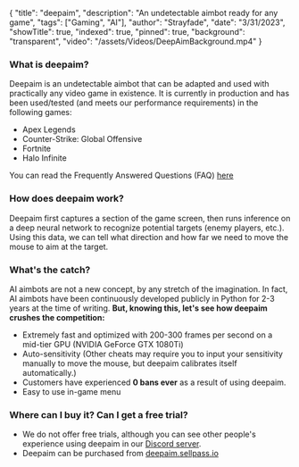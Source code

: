 {
    "title": "deepaim",
    "description": "An undetectable aimbot ready for any game",
    "tags": ["Gaming", "AI"],
    "author": "Strayfade",
    "date": "3/31/2023",
    "showTitle": true,
    "indexed": true,
    "pinned": true,
    "background": "transparent",
    "video": "/assets/Videos/DeepAimBackground.mp4"
}

### What is deepaim?
Deepaim is an undetectable aimbot that can be adapted and used with practically any video game in existence. It is currently in production and has been used/tested (and meets our performance requirements) in the following games:

 - Apex Legends
 - Counter-Strike: Global Offensive
 - Fortnite
 - Halo Infinite

You can read the Frequently Answered Questions (FAQ) [here](/DeepAimFAQ)

### How does deepaim work?
Deepaim first captures a section of the game screen, then runs inference on a deep neural network to recognize potential targets (enemy players, etc.). Using this data, we can tell what direction and how far we need to move the mouse to aim at the target.

### What's the catch?
AI aimbots are not a new concept, by any stretch of the imagination. In fact, AI aimbots have been continuously developed publicly in Python for 2-3 years at the time of writing. **But, knowing this, let's see how deepaim crushes the competition:**

 - Extremely fast and optimized with 200-300 frames per second on a mid-tier GPU (NVIDIA GeForce GTX 1080Ti)
 - Auto-sensitivity (Other cheats may require you to input your sensitivity manually to move the mouse, but deepaim calibrates itself automatically.)
 - Customers have experienced **0 bans ever** as a result of using deepaim.
 - Easy to use in-game menu

### Where can I buy it? Can I get a free trial?
 - We do not offer free trials, although you can see other people's experience using deepaim in our [Discord server](https://discord.gg/qfKT5hEkbC).
 - Deepaim can be purchased from [deepaim.sellpass.io](https://deepaim.sellpass.io)